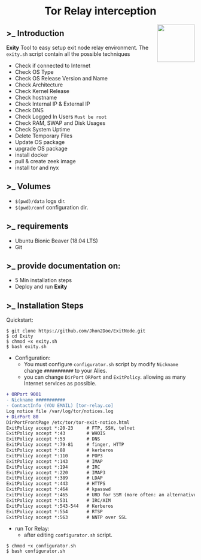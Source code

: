 <h1 align="center">
<b>Tor Relay interception</b>
</h1>

<img src="https://i.ibb.co/SB9jGnT/55555.png" align="right" height="100px" width="100px">

## >_ Introduction
**Exity** Tool to easy setup exit node relay environment. The `exity.sh` script contain all the possible techniques
  * Check if connected to Internet
  * Check OS Type
  * Check OS Release Version and Name
  * Check Architecture
  * Check Kernel Release
  * Check hostname
  * Check Internal IP & External IP
  * Check DNS
  * Check Logged In Users `Must be root`
  * Check RAM, SWAP and Disk Usages
  * Check System Uptime
  * Delete Temporary Files
  * Update OS package
  * upgrade OS package
  * install docker
  * pull & create zeek image
  * install tor and nyx

## >_ Volumes
* `$(pwd)/data` logs dir.
* `$(pwd)/conf` configuration dir.

## >_ requirements
- Ubuntu Bionic Beaver (18.04 LTS)
- Git

## >_ provide documentation on:
- 5 Min installation steps
- Deploy and run **Exity**


## >_ Installation Steps
Quickstart:
```shell
$ git clone https://github.com/Jhon2Doe/ExitNode.git
$ cd Exity
$ chmod +x exity.sh
$ bash exity.sh
```
* Configuration:
  - You must configure `configurator.sh` script by modify `Nickname` change `###########` to your Alies. 
  - you can change `DirPort` `ORPort` and `ExitPolicy`. allowing as many Internet services as possible.

```diff
+ ORPort 9001
- Nickname ###########
- ContactInfo (YOU EMAIL) [tor-relay.co]
Log notice file /var/log/tor/notices.log
+ DirPort 80
DirPortFrontPage /etc/tor/tor-exit-notice.html
ExitPolicy accept *:20-23     # FTP, SSH, telnet
ExitPolicy accept *:43        # WHOIS
ExitPolicy accept *:53        # DNS
ExitPolicy accept *:79-81     # finger, HTTP
ExitPolicy accept *:88        # kerberos
ExitPolicy accept *:110       # POP3
ExitPolicy accept *:143       # IMAP
ExitPolicy accept *:194       # IRC
ExitPolicy accept *:220       # IMAP3
ExitPolicy accept *:389       # LDAP
ExitPolicy accept *:443       # HTTPS
ExitPolicy accept *:464       # kpasswd
ExitPolicy accept *:465       # URD for SSM (more often: an alternative SUBMISSION port, see 587)
ExitPolicy accept *:531       # IRC/AIM
ExitPolicy accept *:543-544   # Kerberos
ExitPolicy accept *:554       # RTSP
ExitPolicy accept *:563       # NNTP over SSL
```
* run Tor Relay:
  - after editing `configurator.sh` script.
```shell
$ chmod +x configurator.sh
$ bash configurator.sh
```
